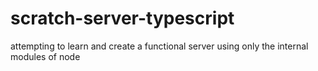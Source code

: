 # scratch-server-typescript
attempting to learn and create a functional server using only the internal modules of node
